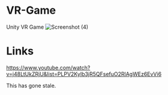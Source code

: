 # VR-Game
Unity VR Game
![Screenshot (4)](https://user-images.githubusercontent.com/43964071/54600742-78c67300-4a63-11e9-9775-08506047d14f.png)

# Links
https://www.youtube.com/watch?v=j48LtUkZRjU&list=PLPV2KyIb3jR5QFsefuO2RlAgWEz6EvVi6

This has gone stale.
